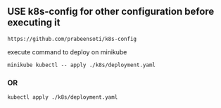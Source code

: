 ## USE k8s-config for other configuration before executing it
`https://github.com/prabeensoti/k8s-config`

execute command to deploy on minikube

`minikube kubectl -- apply ./k8s/deployment.yaml`
### OR
`kubectl apply ./k8s/deployment.yaml`